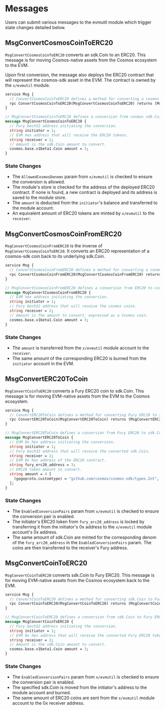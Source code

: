 <!--
order: 3
-->

# Messages

Users can submit various messages to the evmutil module which trigger state changes detailed below.

## MsgConvertCosmosCoinToERC20

`MsgConvertCosmosCoinToERC20` converts an sdk.Coin to an ERC20. This message is for moving Cosmos-native assets from the Cosmos ecosystem to the EVM.

Upon first conversion, the message also deploys the ERC20 contract that will represent the cosmos-sdk asset in the EVM. The contract is owned by the `x/evmutil` module.

```proto
service Msg {
  // ConvertCosmosCoinToERC20 defines a method for converting a cosmos sdk.Coin to an ERC20.
  rpc ConvertCosmosCoinToERC20(MsgConvertCosmosCoinToERC20) returns (MsgConvertCosmosCoinToERC20Response);
}

// MsgConvertCosmosCoinToERC20 defines a conversion from cosmos sdk.Coin to ERC20.
message MsgConvertCosmosCoinToERC20 {
  // Fury bech32 address initiating the conversion.
  string initiator = 1;
  // EVM hex address that will receive the ERC20 tokens.
  string receiver = 2;
  // Amount is the sdk.Coin amount to convert.
  cosmos.base.v1beta1.Coin amount = 3;
}
```

### State Changes

- The `AllowedCosmosDenoms` param from `x/evmutil` is checked to ensure the conversion is allowed.
- The module's store is checked for the address of the deployed ERC20 contract. If none is found, a new contract is deployed and its address is saved to the module store.
- The `amount` is deducted from the `initiator`'s balance and transferred to the module account.
- An equivalent amount of ERC20 tokens are minted by `x/evmutil` to the `receiver`.

## MsgConvertCosmosCoinFromERC20

`MsgConvertCosmosCoinFromERC20` is the inverse of `MsgConvertCosmosCoinToERC20`. It converts an ERC20 representation of a cosmos-sdk coin back to its underlying sdk.Coin.


```proto
service Msg {
  // ConvertCosmosCoinFromERC20 defines a method for converting a cosmos sdk.Coin to an ERC20.
  rpc ConvertCosmosCoinFromERC20(MsgConvertCosmosCoinFromERC20) returns (MsgConvertCosmosCoinFromERC20Response);
}

// MsgConvertCosmosCoinFromERC20 defines a conversion from ERC20 to cosmos coins for cosmos-native assets.
message MsgConvertCosmosCoinFromERC20 {
  // EVM hex address initiating the conversion.
  string initiator = 1;
  // Fury bech32 address that will receive the cosmos coins.
  string receiver = 2;
  // Amount is the amount to convert, expressed as a Cosmos coin.
  cosmos.base.v1beta1.Coin amount = 3;
}
```

### State Changes

- The `amount` is transferred from the `x/evmutil` module account to the `receiver`.
- The same amount of the corresponding ERC20 is burned from the `initiator` account in the EVM.

## MsgConvertERC20ToCoin

`MsgConvertCoinToERC20` converts a Fury ERC20 coin to sdk.Coin. This message is for moving EVM-native assets from the EVM to the Cosmos ecosystem.

```protobuf
service Msg {
  // ConvertERC20ToCoin defines a method for converting Fury ERC20 to sdk.Coin.
  rpc ConvertERC20ToCoin(MsgConvertERC20ToCoin) returns (MsgConvertERC20ToCoinResponse);
}

// MsgConvertERC20ToCoin defines a conversion from Fury ERC20 to sdk.Coin.
message MsgConvertERC20ToCoin {
  // EVM 0x hex address initiating the conversion.
  string initiator = 1;
  // Fury bech32 address that will receive the converted sdk.Coin.
  string receiver = 2;
  // EVM 0x hex address of the ERC20 contract.
  string fury_erc20_address = 3;
  // ERC20 token amount to convert.
  string amount = 4 [
    (gogoproto.customtype) = "github.com/cosmos/cosmos-sdk/types.Int",
  ];
}
```

### State Changes

- The `EnabledConversionPairs` param from `x/evmutil` is checked to ensure the conversion pair is enabled.
- The initiator's ERC20 token from `fury_erc20_address` is locked by transferring it from the initiator's 0x address to the `x/evmutil` module account's 0x address.
- The same amount of sdk.Coin are minted for the corresponding denom of the `fury_erc20_address` in the `EnabledConversionPairs` param. The coins are then transferred to the receiver's Fury address.

## MsgConvertCoinToERC20

`MsgConvertCoinToERC20` converts sdk.Coin to Fury ERC20. This message is for moving EVM-native assets from the Cosmos ecosystem back to the EVM.

```protobuf
service Msg {
  // ConvertCoinToERC20 defines a method for converting sdk.Coin to Fury ERC20.
  rpc ConvertCoinToERC20(MsgConvertCoinToERC20) returns (MsgConvertCoinToERC20Response);
}

// MsgConvertCoinToERC20 defines a conversion from sdk.Coin to Fury ERC20.
message MsgConvertCoinToERC20 {
  // Fury bech32 address initiating the conversion.
  string initiator = 1;
  // EVM 0x hex address that will receive the converted Fury ERC20 tokens.
  string receiver = 2;
  // Amount is the sdk.Coin amount to convert.
  cosmos.base.v1beta1.Coin amount = 3;
}
```

### State Changes

- The `EnabledConversionPairs` param from `x/evmutil` is checked to ensure the conversion pair is enabled.
- The specified sdk.Coin is moved from the initiator's address to the module account and burned.
- The same amount of ERC20 coins are sent from the `x/evmutil` module account to the 0x receiver address.
